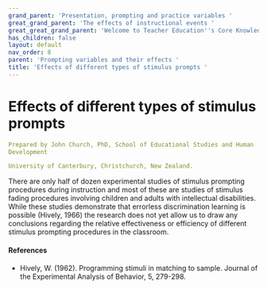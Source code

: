 ```yaml
---
grand_parent: 'Presentation, prompting and practice variables '
great_grand_parent: 'The effects of instructional events '
great_great_grand_parent: 'Welcome to Teacher Education''s Core Knowledge and Skills.'
has_children: false
layout: default
nav_order: 8
parent: 'Prompting variables and their effects '
title: 'Effects of different types of stimulus prompts '
---
```

# Effects of different types of stimulus prompts


```yaml
Prepared by John Church, PhD, School of Educational Studies and Human
Development

University of Canterbury, Christchurch, New Zealand.
```


There are only half of dozen experimental studies of stimulus prompting
procedures during instruction and most of these are studies of stimulus
fading procedures involving children and adults with intellectual
disabilities. While these studies demonstrate that errorless
discrimination learning is possible (Hively, 1966) the research does not
yet allow us to draw any conclusions regarding the relative
effectiveness or efficiency of different stimulus prompting procedures
in the classroom.


#### References

-   Hively, W. (1962). Programming stimuli in matching to sample.
    Journal of the Experimental Analysis of Behavior, 5, 279-298.
